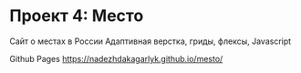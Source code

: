 # Проект 4: Место
Сайт о местах в России
Адаптивная верстка, гриды, флексы, Javascript

Github Pages https://nadezhdakagarlyk.github.io/mesto/
